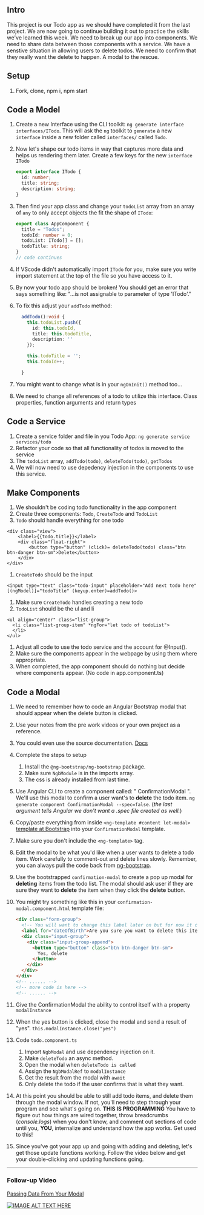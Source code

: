 ## Intro

This project is our Todo app as we should have completed it from the last project. We are now going to continue building it out to practice the skills we've learned this week. We need to break up our app into components. We need to share data between those components with a service. We have a senstive situation in allowing users to delete todos. We need to confirm that they really want the delete to happen. A modal to the rescue.

## Setup

1. Fork, clone, npm i, npm start

## Code a Model

1. Create a new Interface using the CLI toolkit: `ng generate interface interfaces/ITodo`. This will ask the `ng` toolkit to `generate` a new `interface` inside a new folder called `interfaces/` called `Todo`.
1. Now let's shape our todo items in way that captures more data and helps us rendering them later. Create a few keys for the new `interface ITodo`

   ```typescript
   export interface ITodo {
     id: number;
     title: string;
     description: string;
   }
   ```

1. Then find your app class and change your `todoList` array from an array of `any` to only accept objects the fit the shape of `ITodo`:

   ```typescript
   export class AppComponent {
     title = "Todos";
     todoId: number = 0;
     todoList: ITodo[] = [];
     todoTitle: string;
   }
   // code continues
   ```

1. If VScode didn't automatically import `ITodo` for you, make sure you write import statement at the top of the file so you have access to it.
1. By now your todo app should be broken! You should get an error that says something like: "...is not assignable to parameter of type 'ITodo'."
1. To fix this adjust your `addTodo` method:

   ```typescript
     addTodo():void {
       this.todoList.push({
         id: this.todoId,
         title: this.todoTitle,
         description: ''
       });

       this.todoTitle = '';
       this.todoId++;

     }
   ```

1. You might want to change what is in your `ngOnInit()` method too...
1. We need to change all references of a todo to utilize this interface. Class properties, function arguments and return types

## Code a Service

1. Create a service folder and file in you Todo App: `ng generate service services/todo`
1. Refactor your code so that all functionality of todos is moved to the service
1. The `todoList` array, `addTodo(todo)`, `deleteTodo(todo)`, `getTodos`
1. We will now need to use depedency injection in the components to use this service.

## Make Components

1. We shouldn't be coding todo functionality in the app component
1. Create three components: `Todo`, `CreateTodo` and `TodoList`
1. `Todo` should handle everything for one todo

```
<div class="view">
    <label>{{todo.title}}</label>
    <div class="float-right">
        <button type="button" (click)= deleteTodo(todo) class="btn btn-danger btn-sm">Delete</button>
    </div>
</div>
```

1. `CreateTodo` should be the input

```
<input type="text" class="todo-input" placeholder="Add next todo here" [(ngModel)]="todoTitle" (keyup.enter)=addTodo()>
```

1. Make sure `CreateTodo` handles creating a new todo
1. `TodoList` should be the ul and li

```
<ul align="center" class="list-group">
  <li class="list-group-item" *ngFor="let todo of todoList">
  </li>
</ul>
```

1. Adjust all code to use the todo service and the account for @Input().
1. Make sure the components appear in the webpage by using them where appropriate.
1. When completed, the app component should do nothing but decide where components appear. (No code in app.component.ts)

## Code a Modal

1. We need to remember how to code an Angular Bootstrap modal that should appear when the delete button is clicked.
1. Use your notes from the pre work videos or your own project as a reference.
1. You could even use the source documentation. [Docs](https://ng-bootstrap.github.io/#/getting-started)
1. Complete the steps to setup
   1. Install the `@ng-bootstrap/ng-bootstrap` package.
   1. Make sure `NgbModule` is in the imports array.
   1. The css is already installed from last time.
1. Use Angular CLI to create a component called: " ConfirmationModal ". We'll use this modal to confirm a user want's to **delete** the todo item. `ng generate component ConfirmationModal --spec=false`. (_the last argument tells Angular we don't want a .spec file created as well._)
1. Copy/paste everything from inside `<ng-template #content let-modal>` [template at Bootstrap](https://ng-bootstrap.github.io/#/components/modal/examples) into your `ConfirmationModal` template.
1. Make sure you don't include the `<ng-template>` tag.
1. Edit the modal to be what you'd like when a user wants to delete a todo item. Work carefully to comment-out and delete lines slowly. Remember, you can always pull the code back from [ng-bootstrap](https://ng-bootstrap.github.io/#/components/modal/examples).
1. Use the bootstrapped `confirmation-modal` to create a pop up modal for **deleting** items from the todo list. The modal should ask user if they are sure they want to **delete** the item when they click the **delete** button.

1. You might try something like this in your `confirmation-modal.component.html` template file:
   ```html
   <div class="form-group">
     <!-- You will want to change this label later on but for now it can stay as-is -->
     <label for="dateOfBirth">Are you sure you want to delete this item?</label>
     <div class="input-group">
       <div class="input-group-append">
         <button type="button" class="btn btn-danger btn-sm">
           Yes, delete
         </button>
       </div>
     </div>
   </div>
   <!-- ...... -->
   <!-- more code is here -->
   <!-- ...... -->
   ```
1. Give the ConfirmationModal the ability to control itself with a property `modalInstance`
1. When the yes button is clicked, close the modal and send a result of "yes". `this.modalInstance.close("yes")`
1. Code `todo.component.ts`
   1. Import `NgbModal` and use dependency injection on it.
   1. Make `deleteTodo` an async method.
   1. Open the modal when `deleteTodo is called`
   1. Assign the `NgbModalRef` to `modalInstance`
   1. Get the result from the modal with `await`
   1. Only delete the todo if the user confirms that is what they want.
1. At this point you should be able to still add todo items, and delete them through the modal window. If not, you'll need to step through your program and see what's going on. **THIS IS PROGRAMMING** You have to figure out how things are wired together, throw breadcrumbs (_console.logs_) when you don't know, and comment out sections of code until you, **YOU**, internalize and understand how the app works. Get used to this!
1. Since you've got your app up and going with adding and deleting, let's get those update functions working. Follow the video below and get your double-clicking and updating functions going.

---

### Follow-up Video

[Passing Data From Your Modal](https://player.vimeo.com/video/364364863)

[![IMAGE ALT TEXT HERE](https://img.youtube.com/vi/nbFmHD4T04k/0.jpg)](https://youtu.be/nbFmHD4T04k?t=1345)
